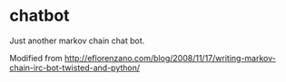 chatbot
=======

Just another markov chain chat bot.

Modified from http://eflorenzano.com/blog/2008/11/17/writing-markov-chain-irc-bot-twisted-and-python/
